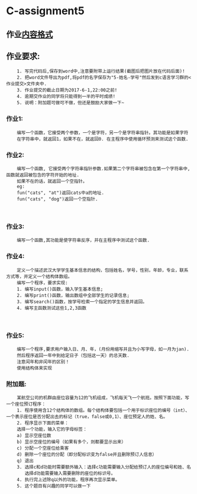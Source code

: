 # C-assignment5

## 作业[内容格式](https://github.com/jfzhang95/C-Language-Programming-Assignment/blob/master/%E4%BD%9C%E4%B8%9A%E6%8F%90%E4%BA%A4%E6%A0%BC%E5%BC%8F.pdf)

## 作业要求:
        1. 写完代码后,保存到word中,注意要附带上运行结果(截图后把图片放在代码后面)!
        2. 把word文件导出为pdf,将pdf的名字保存为"5-姓名-学号"然后发到c语言学习群的<作业提交>文件夹中.
        3. 作业提交的截止日期为2017-6-1,22:00之前!
        4. 逾期交作业的同学将只能得到一半的平时成绩!
        5. 说明：附加题可做可不做，但还是鼓励大家做一下~
### 作业1:
        编写一个函数，它接受两个参数，一个是字符，另一个是字符串指针。其功能是如果字符
        在字符串中，就返回1，如果不在，就返回0. 在主程序中使用循环预测来测试这个函数.


        
### 作业2:
        编写一个函数, 它接受两个字符串指针参数.如果第二个字符串被包含在第一个字符串中,函数就返回被包含的字符开始的地址.
        如果不在的话，就返回一个空指针。
        eg: 
        fun("cats", "at")返回cats中a的地址.
        fun("cats", "dog")返回一个空指针.

        
### 作业3:
        编写一个函数,其功能是使字符串反序，并在主程序中测试这个函数.
        
### 作业4:
        定义一个描述武汉大学学生基本信息的结构，包括姓名，学号，性别，年龄，专业，联系方式等，并定义一个结构体数组。
        编写一个程序，要求实现:
        1. 编写input()函数，输入学生基本信息;
        2. 编写print()函数，输出数组中全部学生的记录信息;
        3. 编写search()函数，按学号检索一个指定的学生信息并返回。
        4. 编写主函数测试这些1,2,3函数
        
        
### 作业5:
        编写一个程序,要求用户输入日、月、年，(月份用缩写并且为小写字母，如一月为jan).
        然后程序返回一年中到给定日子（包括这一天）的总天数.
        注意闰年和非闰年的区别！
        使用结构体来实现
               
### 附加题:
        某航空公司的机群由座位容量为12的飞机组成，飞机每天飞一个航班。按照下面功能，写一个座位预订程序：
        1. 程序使用含12个结构体的数组。每个结构体要包括一个用于标识座位的编号（int）、一个表示座位是否分配出去的标记（true，false或0,1）、座位预定人的姓、名。
        2. 程序显示下面的菜单：
        选择一个功能，输入它的字母标签：
        a) 显示空座位数
        b) 显示空座位的编号（如果有多个，则都要显示出来）
        c) 分配一个空座位给乘客
        d) 删除一个座位的分配（即分配标识变为false并且删除预订人信息）
        q) 退出
        3. 选择c和d功能时需要额外输入：选择c功能需要输入分配给预订人的座位编号和姓、名
           选择d功能需要输入需要删除的座位的标识号。
        4. 执行完上述除q以外的功能，程序再次显示菜单。
        5. 这个题目有兴趣的同学可以做一下
        
